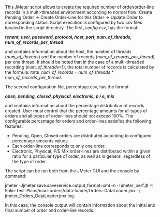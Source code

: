 This JMeter script allows to create the required number of order/order-line records in a multi-threaded environment
according to normal flow: Create Pending Order -> Create Order-Line for this Order -> Update Order to corresponding status. 
Script execution is configured by two csv files located in the script directory. The first, *config.csv*, has the format:

_**tenant, user, password, protocol, host, port, num_of_threads, num_of_records_per_thread**_

and contains information about the host, the number of threads (_num_of_threads_) and the number of records (_num_of_records_per_thread_) 
per one thread. It should be noted that in the case of a multi-threaded recording (_num_of_threads_>1), the total number 
of records is calculated by the formula: _total_num_of_records_ = _num_of_threads_ * _num_of_records_per_thread_. 

The second configuration file, percentage.csv, has the format:

_**open, pending, closed, physical, electronic, p / e_mix**_

and contains information about the percentage distribution of records created. 
User must control that the percentage amounts for all types of orders and all types of order-lines should not exceed 100%. 
The configurable percentage for orders and order-lines satisfies the following features:
* Pending, Open, Closed orders are distributed according to configured percentage amounts values.
* Each order-line corresponds to only one order.
* Electronic, Physical, P/E Mix order-lines are distributed within a given ratio for a particular type of order, 
as well as in general, regardless of the type of order.

The script can be run both from the JMeter GUI and the console by command: 

jmeter -Jjmeter.save.saveservice.output_format=xml -n -l jmeter_perf.jtl -t Folio-Test-Plans/mod-orders/data-loader/Orders-DataLoader.jmx -j jmeter_Orders_DataLoader.jmx.log.

In this case, the console output will contain information about the initial and 
final number of order and order-line records.
